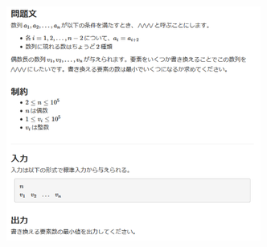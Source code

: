 ![question](https://github.com/kimura-12/AtCoder_Training/blob/master/AtCoder_Regular_Contest/ARC103/C.VVV/question.png)
